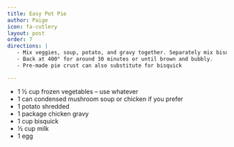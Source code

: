 ```yaml
---
title: Easy Pot Pie
author: Paige
icon: fa-cutlery
layout: post
order: 7
directions: |
   - Mix veggies, soup, potato, and gravy together. Separately mix bisquick, milk, and egg. Spoon the bisquick mix over the vegetable soup.
   - Back at 400° for around 30 minutes or until brown and bubbly. 
   - Pre-made pie crust can also substitute for bisquick

---
```


<ul>
	<li>1 ½ cup frozen vegetables – use whatever</li>
	<li>1 can condensed mushroom soup or chicken if you prefer</li>
	<li>1 potato shredded</li>
	<li>1 package chicken gravy</li>
	<li>1 cup bisquick</li>
	<li>½ cup milk</li>
	<li>1 egg</li>
</ul>